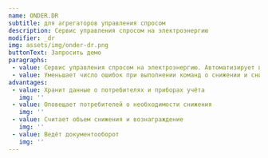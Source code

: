 ```yaml
---
name: ONDER.DR
subtitle: для агрегаторов управления спросом
description: Сервис управления спросом на электроэнергию
modifier: _dr
img: assets/img/onder-dr.png
buttonText: Запросить демо
paragraphs:
 - value: Сервис управления спросом на электроэнергию. Автоматизирует взаимодействие между системным оператором, агрегатором и потребителями электроэнергии
 - value: Уменьшает число ошибок при выполнении команд о снижении и снижает затраты на управление спросом
advantages: 
 - value: Хранит данные о потребителях и приборах учёта
   img: ''
 - value: Оповещает потребителей о необходимости снижения
   img: ''
 - value: Считает объем снижения и вознаграждение
   img: ''
 - value: Ведёт документооборот
   img: ''
---
```

